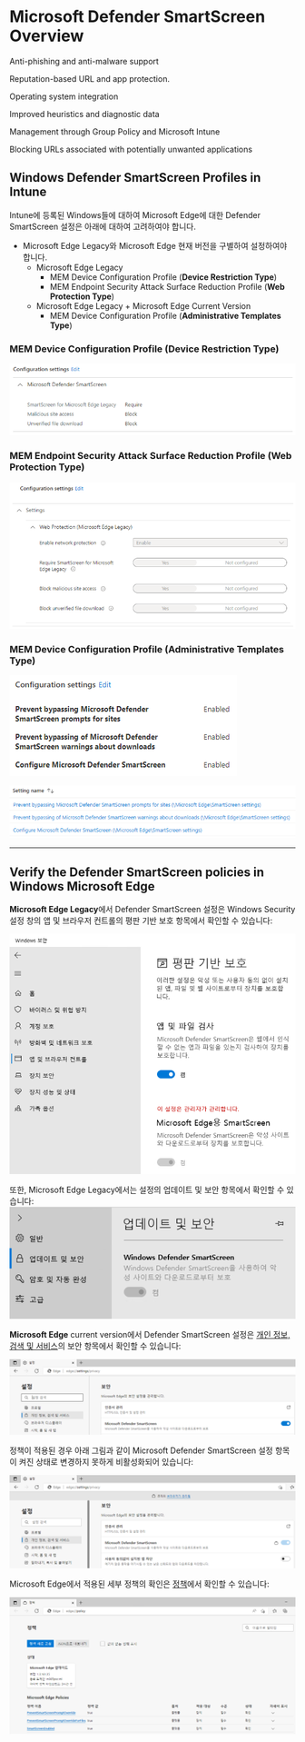 ﻿

# Microsoft Defender SmartScreen Overview


Anti-phishing and anti-malware support

Reputation-based URL and app protection.

Operating system integration

Improved heuristics and diagnostic data

Management through Group Policy and Microsoft Intune

Blocking URLs associated with potentially unwanted applications


## Windows Defender SmartScreen Profiles in Intune

Intune에 등록된 Windows들에 대하여 Microsoft Edge에 대한 Defender SmartScreen 설정은 아래에 대하여 고려하여야 합니다.

- Microsoft Edge Legacy와 Microsoft Edge 현재 버전을 구별하여 설정하여야 합니다.
    - Microsoft Edge Legacy
        - MEM Device Configuration Profile (**Device Restriction Type**)
        - MEM Endpoint Security Attack Surface Reduction Profile (**Web Protection Type**)
    - Microsoft Edge Legacy + Microsoft Edge Current Version
        - MEM Device Configuration Profile (**Administrative Templates Type**)

### MEM Device Configuration Profile (**Device Restriction Type**)

![mem-win-config-device-restrict-defender-smartscreen-Profile](https://github.com/kj-park/tech/blob/main/Microsoft365/Security/.media/mem-win-config-device-restrict-defender-smartscreen-Profile.png?raw=true)


### MEM Endpoint Security Attack Surface Reduction Profile (**Web Protection Type**)

![mem-win-endpointsecurity-ASR-webprotection-defender-smartscreen-profile](https://github.com/kj-park/tech/blob/main/Microsoft365/Security/.media/mem-win-endpointsecurity-ASR-webprotection-defender-smartscreen-profile.png?raw=true)


### MEM Device Configuration Profile (**Administrative Templates Type**)

![mem-win-config-admx-computer-defender-smartscreen-Profile](https://github.com/kj-park/tech/blob/main/Microsoft365/Security/.media/mem-win-config-admx-computer-defender-smartscreen-Profile.png?raw=true)

![mem-win-config-admx-computer-defender-smartscreen-detailsettings](https://github.com/kj-park/tech/blob/main/Microsoft365/Security/.media/mem-win-config-admx-computer-defender-smartscreen-detailsettings.png?raw=true)


---

## Verify the Defender SmartScreen policies in Windows Microsoft Edge

**Microsoft Edge Legacy**에서 Defender SmartScreen 설정은 Windows Security 설정 창의 앱 및 브라우저 컨트롤의 평판 기반 보호 항목에서 확인할 수 있습니다:

![mem-win-config-device-restrict-defender-smartscreen-windowssecurity](https://github.com/kj-park/tech/blob/main/Microsoft365/Security/.media/mem-win-config-device-restrict-defender-smartscreen-windowssecurity.png?raw=true)

또한, Microsoft Edge Legacy에서는 설정의 업데이트 및 보안 항목에서 확인할 수 있습니다:
![mem-win-config-device-restrict-defender-smartscreen-edgelegacy](https://github.com/kj-park/tech/blob/main/Microsoft365/Security/.media/mem-win-config-device-restrict-defender-smartscreen-edgelegacy.png?raw=true)

**Microsoft Edge** current version에서 Defender SmartScreen 설정은 [개인 정보, 검색 및 서비스](edge://settings/privacy)의 보안 항목에서 확인할 수 있습니다:

![Edge-Defender-SmartScreen-enable](https://github.com/kj-park/tech/blob/main/Microsoft365/Security/.media/Edge-Defender-SmartScreen-enable.png?raw=true)

정책이 적용된 경우 아래 그림과 같이 Microsoft Defender SmartScreen 설정 항목이 켜진 상태로 변경하지 못하게 비활성화되어 있습니다:

![mem-win-config-device-restrict-defender-smartscreen-edge](https://github.com/kj-park/tech/blob/main/Microsoft365/Security/.media/mem-win-config-device-restrict-defender-smartscreen-edge.png?raw=true)


Microsoft Edge에서 적용된 세부 정책의 확인은 [정책](edge://policy/)에서 확인할 수 있습니다:

![Edge-Policies](https://github.com/kj-park/tech/blob/main/Microsoft365/Security/.media/Edge-Policies.png?raw=true)

